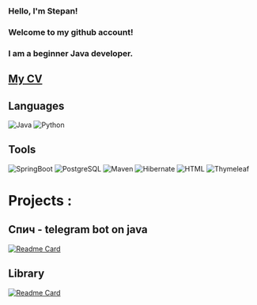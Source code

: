 ### Hello, I'm Stepan!
### Welcome to my github account!
### I am a beginner Java developer.

## [My CV](https://github.com/Salambalam/Salambalam/blob/main/CV-%D0%A7%D0%B5%D0%BC%D0%B0%D0%BA%D0%B8%D0%BD-%D0%A1%D1%82%D0%B5%D0%BF%D0%B0%D0%BD-Java.pdf)

## Languages

![Java](https://img.shields.io/badge/Java-F09B24?style=for-the-badge&logo=java) 
![Python](https://img.shields.io/badge/Python-4B8BBE?style=for-the-badge&logo=pytho)

## Tools

![SpringBoot](https://img.shields.io/badge/Spring-black?style=for-the-badge&logo=spring)
![PostgreSQL](https://img.shields.io/badge/PostgreSQL-black?style=for-the-badge&logo=postgresql)
![Maven](https://img.shields.io/badge/Maven-black?style=for-the-badge&logo=apachemaven)
![Hibernate](https://img.shields.io/badge/Hibernate-black?style=for-the-badge&logo=hibernate)
![HTML](https://img.shields.io/badge/html-black?style=for-the-badge&logo=html5)
![Thymeleaf](https://img.shields.io/badge/thymeleaf-black?style=for-the-badge&logo=thymeleaf)

# Projects :

## Спич - telegram bot on java
[![Readme Card](https://github-readme-stats.vercel.app/api/pin/?username=Salambalam&repo=list-telegrambot-java)](https://github.com/Salambalam/list-telegrambot-java)

## Library
[![Readme Card](https://github-readme-stats.vercel.app/api/pin/?username=Salambalam&repo=library)](https://github.com/Salambalam/library)

[//]: # (https://img.shields.io/badge/<LABEL>-<MESSAGE>-<COLOR>)

[//]: # (?style=for-the-badge&logo=appveyor)
